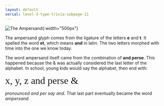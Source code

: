 ```yaml
---
layout: default
serial: level-3-type-trivia-subpage-11
---
```

![The Ampersand]({{site.url}}/svg/type-trivia/ampersand.svg "The Ampersand"){:width="500px"}

The ampersand glyph comes from the ligature of the letters **e** and **t**. It spelled the word **et**, which means **and** in latin. The two letters morphed with time into the one we know today.

The word ampersand itself came from the combination of **and perse**. This happened because the & was actually considered the last letter of the alphabet. In school, young kids would say the alphabet, then end with:

<div style="font-size: 2rem; font-family: 'firaSans-Italic'">x, y, z and perse &</div>

*pronounced and per say and*. That last part eventually became the word *ampersand*.

